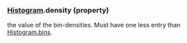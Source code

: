 ### [Histogram](Histogram.md).density (property)




the value of the bin-densities.  Must have one less entry than [Histogram.bins](Histogram.bins.md).

